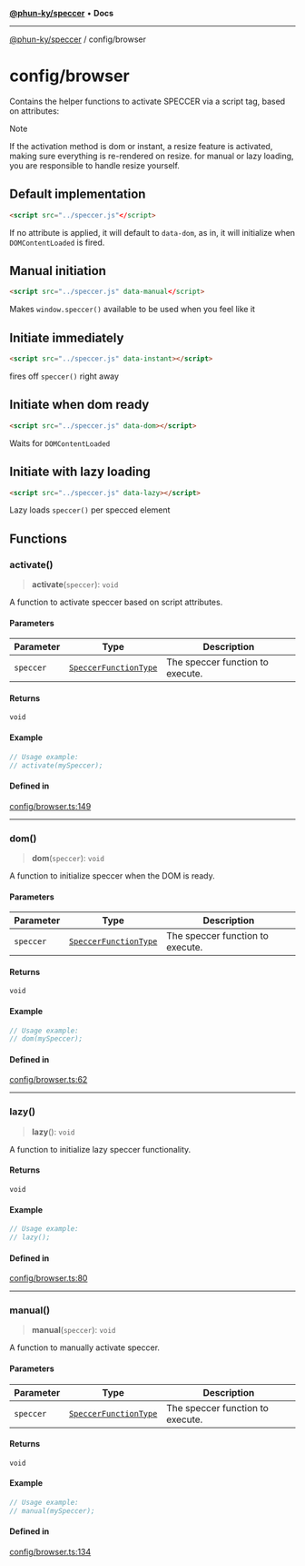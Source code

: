 [**@phun-ky/speccer**](../README.md) • **Docs**

***

[@phun-ky/speccer](../README.md) / config/browser

# config/browser

Contains the helper functions to activate SPECCER via a script tag, based on attributes:

> [!NOTE]
> If the activation method is dom or instant, a resize feature is activated, making sure everything is re-rendered on resize. for manual or lazy loading, you are responsible to handle resize yourself.

## Default implementation
```html
<script src="../speccer.js"</script>
```

If no attribute is applied, it will default to `data-dom`, as in, it will initialize when `DOMContentLoaded` is fired.

## Manual initiation
```html
<script src="../speccer.js" data-manual</script>
```

Makes `window.speccer()` available to be used when you feel like it

## Initiate immediately
```html
<script src="../speccer.js" data-instant></script>
```

fires off `speccer()` right away

## Initiate when dom ready
```html
<script src="../speccer.js" data-dom></script>
```

Waits for `DOMContentLoaded`

## Initiate with lazy loading
```html
<script src="../speccer.js" data-lazy></script>
```

Lazy loads `speccer()` per specced element

## Functions

### activate()

> **activate**(`speccer`): `void`

A function to activate speccer based on script attributes.

#### Parameters

| Parameter | Type | Description |
| ------ | ------ | ------ |
| `speccer` | [`SpeccerFunctionType`](../types/speccer.md#speccerfunctiontype) | The speccer function to execute. |

#### Returns

`void`

#### Example

```ts
// Usage example:
// activate(mySpeccer);
```

#### Defined in

[config/browser.ts:149](https://github.com/phun-ky/speccer/blob/main/src/config/browser.ts#L149)

***

### dom()

> **dom**(`speccer`): `void`

A function to initialize speccer when the DOM is ready.

#### Parameters

| Parameter | Type | Description |
| ------ | ------ | ------ |
| `speccer` | [`SpeccerFunctionType`](../types/speccer.md#speccerfunctiontype) | The speccer function to execute. |

#### Returns

`void`

#### Example

```ts
// Usage example:
// dom(mySpeccer);
```

#### Defined in

[config/browser.ts:62](https://github.com/phun-ky/speccer/blob/main/src/config/browser.ts#L62)

***

### lazy()

> **lazy**(): `void`

A function to initialize lazy speccer functionality.

#### Returns

`void`

#### Example

```ts
// Usage example:
// lazy();
```

#### Defined in

[config/browser.ts:80](https://github.com/phun-ky/speccer/blob/main/src/config/browser.ts#L80)

***

### manual()

> **manual**(`speccer`): `void`

A function to manually activate speccer.

#### Parameters

| Parameter | Type | Description |
| ------ | ------ | ------ |
| `speccer` | [`SpeccerFunctionType`](../types/speccer.md#speccerfunctiontype) | The speccer function to execute. |

#### Returns

`void`

#### Example

```ts
// Usage example:
// manual(mySpeccer);
```

#### Defined in

[config/browser.ts:134](https://github.com/phun-ky/speccer/blob/main/src/config/browser.ts#L134)
